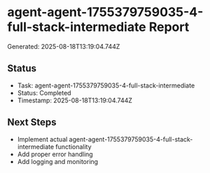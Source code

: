 # agent-agent-1755379759035-4-full-stack-intermediate Report

Generated: 2025-08-18T13:19:04.744Z

## Status
- Task: agent-agent-1755379759035-4-full-stack-intermediate
- Status: Completed
- Timestamp: 2025-08-18T13:19:04.744Z

## Next Steps
- Implement actual agent-agent-1755379759035-4-full-stack-intermediate functionality
- Add proper error handling
- Add logging and monitoring
